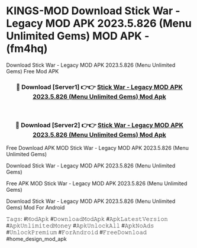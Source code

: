 # KINGS-MOD Download Stick War - Legacy MOD APK 2023.5.826 (Menu Unlimited Gems) MOD APK - (fm4hq)
Download Stick War - Legacy MOD APK 2023.5.826 (Menu Unlimited Gems) Free Mod APK

<div align="center">
<h3>🔴 Download [Server1] 👉👉 <a href="https://apk-comot.site?title=Stick_War_-_Legacy_MOD_APK_2023.5.826_(Menu_Unlimited_Gems)">Stick War - Legacy MOD APK 2023.5.826 (Menu Unlimited Gems) Mod Apk</a></h3><br>

<h3>🔴 Download [Server2] 👉👉 <a href="https://apk-comot.site?title=Stick_War_-_Legacy_MOD_APK_2023.5.826_(Menu_Unlimited_Gems)">Stick War - Legacy MOD APK 2023.5.826 (Menu Unlimited Gems) Mod Apk</a></h3>
</div>


Free Download APK MOD Stick War - Legacy MOD APK 2023.5.826 (Menu Unlimited Gems)

Download Stick War - Legacy MOD APK 2023.5.826 (Menu Unlimited Gems) 

Free APK MOD Stick War - Legacy MOD APK 2023.5.826 (Menu Unlimited Gems) 

Download Stick War - Legacy MOD APK 2023.5.826 (Menu Unlimited Gems) Mod For Android

𝚃𝚊𝚐𝚜: #𝙼𝚘𝚍𝙰𝚙𝚔 #𝙳𝚘𝚠𝚗𝚕𝚘𝚊𝚍𝙼𝚘𝚍𝙰𝚙𝚔 #𝙰𝚙𝚔𝙻𝚊𝚝𝚎𝚜𝚝𝚅𝚎𝚛𝚜𝚒𝚘𝚗 #𝙰𝚙𝚔𝚄𝚗𝚕𝚒𝚖𝚒𝚝𝚎𝚍𝙼𝚘𝚗𝚎𝚢 #𝙰𝚙𝚔𝚄𝚗𝚕𝚘𝚌𝚔𝙰𝚕𝚕 #𝙰𝚙𝚔𝙽𝚘𝙰𝚍𝚜 #𝚄𝚗𝚕𝚘𝚌𝚔𝙿𝚛𝚎𝚖𝚒𝚞𝚖 #𝙵𝚘𝚛𝙰𝚗𝚍𝚛𝚘𝚒𝚍 #𝙵𝚛𝚎𝚎𝙳𝚘𝚠𝚗𝚕𝚘𝚊𝚍 #home_design_mod_apk